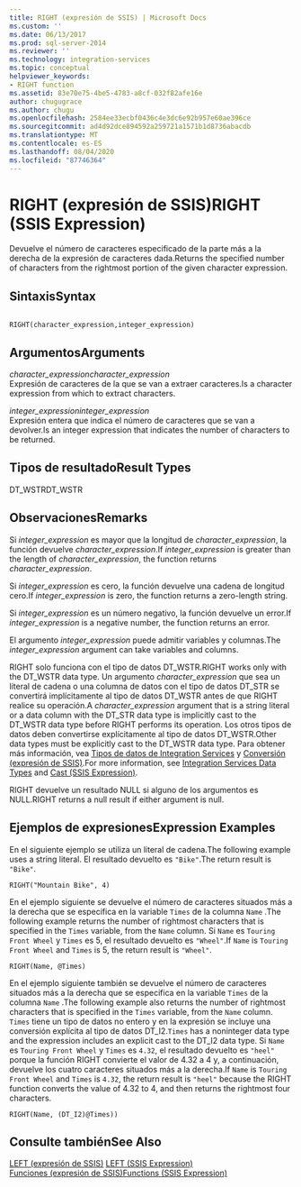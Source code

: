 ```yaml
---
title: RIGHT (expresión de SSIS) | Microsoft Docs
ms.custom: ''
ms.date: 06/13/2017
ms.prod: sql-server-2014
ms.reviewer: ''
ms.technology: integration-services
ms.topic: conceptual
helpviewer_keywords:
- RIGHT function
ms.assetid: 83e70e75-4be5-4783-a8cf-032f82afe16e
author: chugugrace
ms.author: chugu
ms.openlocfilehash: 2584ee33ecbf0436c4e3dc6e92b957e60ae396ce
ms.sourcegitcommit: ad4d92dce894592a259721a1571b1d8736abacdb
ms.translationtype: MT
ms.contentlocale: es-ES
ms.lasthandoff: 08/04/2020
ms.locfileid: "87746364"
---
```

# <a name="right-ssis-expression"></a><span data-ttu-id="c51d1-102">RIGHT (expresión de SSIS)</span><span class="sxs-lookup"><span data-stu-id="c51d1-102">RIGHT (SSIS Expression)</span></span>
  <span data-ttu-id="c51d1-103">Devuelve el número de caracteres especificado de la parte más a la derecha de la expresión de caracteres dada.</span><span class="sxs-lookup"><span data-stu-id="c51d1-103">Returns the specified number of characters from the rightmost portion of the given character expression.</span></span>  
  
## <a name="syntax"></a><span data-ttu-id="c51d1-104">Sintaxis</span><span class="sxs-lookup"><span data-stu-id="c51d1-104">Syntax</span></span>  
  
```  
  
RIGHT(character_expression,integer_expression)  
```  
  
## <a name="arguments"></a><span data-ttu-id="c51d1-105">Argumentos</span><span class="sxs-lookup"><span data-stu-id="c51d1-105">Arguments</span></span>  
 <span data-ttu-id="c51d1-106">*character_expression*</span><span class="sxs-lookup"><span data-stu-id="c51d1-106">*character_expression*</span></span>  
 <span data-ttu-id="c51d1-107">Expresión de caracteres de la que se van a extraer caracteres.</span><span class="sxs-lookup"><span data-stu-id="c51d1-107">Is a character expression from which to extract characters.</span></span>  
  
 <span data-ttu-id="c51d1-108">*integer_expression*</span><span class="sxs-lookup"><span data-stu-id="c51d1-108">*integer_expression*</span></span>  
 <span data-ttu-id="c51d1-109">Expresión entera que indica el número de caracteres que se van a devolver.</span><span class="sxs-lookup"><span data-stu-id="c51d1-109">Is an integer expression that indicates the number of characters to be returned.</span></span>  
  
## <a name="result-types"></a><span data-ttu-id="c51d1-110">Tipos de resultado</span><span class="sxs-lookup"><span data-stu-id="c51d1-110">Result Types</span></span>  
 <span data-ttu-id="c51d1-111">DT_WSTR</span><span class="sxs-lookup"><span data-stu-id="c51d1-111">DT_WSTR</span></span>  
  
## <a name="remarks"></a><span data-ttu-id="c51d1-112">Observaciones</span><span class="sxs-lookup"><span data-stu-id="c51d1-112">Remarks</span></span>  
 <span data-ttu-id="c51d1-113">Si *integer_expression* es mayor que la longitud de *character_expression*, la función devuelve *character_expression*.</span><span class="sxs-lookup"><span data-stu-id="c51d1-113">If *integer_expression* is greater than the length of *character_expression*, the function returns *character_expression*.</span></span>  
  
 <span data-ttu-id="c51d1-114">Si *integer_expression* es cero, la función devuelve una cadena de longitud cero.</span><span class="sxs-lookup"><span data-stu-id="c51d1-114">If *integer_expression* is zero, the function returns a zero-length string.</span></span>  
  
 <span data-ttu-id="c51d1-115">Si *integer_expression* es un número negativo, la función devuelve un error.</span><span class="sxs-lookup"><span data-stu-id="c51d1-115">If *integer_expression* is a negative number, the function returns an error.</span></span>  
  
 <span data-ttu-id="c51d1-116">El argumento *integer_expression* puede admitir variables y columnas.</span><span class="sxs-lookup"><span data-stu-id="c51d1-116">The *integer_expression* argument can take variables and columns.</span></span>  
  
 <span data-ttu-id="c51d1-117">RIGHT solo funciona con el tipo de datos DT_WSTR.</span><span class="sxs-lookup"><span data-stu-id="c51d1-117">RIGHT works only with the DT_WSTR data type.</span></span> <span data-ttu-id="c51d1-118">Un argumento *character_expression* que sea un literal de cadena o una columna de datos con el tipo de datos DT_STR se convertirá implícitamente al tipo de datos DT_WSTR antes de que RIGHT realice su operación.</span><span class="sxs-lookup"><span data-stu-id="c51d1-118">A *character_expression* argument that is a string literal or a data column with the DT_STR data type is implicitly cast to the DT_WSTR data type before RIGHT performs its operation.</span></span> <span data-ttu-id="c51d1-119">Los otros tipos de datos deben convertirse explícitamente al tipo de datos DT_WSTR.</span><span class="sxs-lookup"><span data-stu-id="c51d1-119">Other data types must be explicitly cast to the DT_WSTR data type.</span></span> <span data-ttu-id="c51d1-120">Para obtener más información, vea [Tipos de datos de Integration Services](../data-flow/integration-services-data-types.md) y [Conversión &#40;expresión de SSIS&#41;](cast-ssis-expression.md).</span><span class="sxs-lookup"><span data-stu-id="c51d1-120">For more information, see [Integration Services Data Types](../data-flow/integration-services-data-types.md) and [Cast &#40;SSIS Expression&#41;](cast-ssis-expression.md).</span></span>  
  
 <span data-ttu-id="c51d1-121">RIGHT devuelve un resultado NULL si alguno de los argumentos es NULL.</span><span class="sxs-lookup"><span data-stu-id="c51d1-121">RIGHT returns a null result if either argument is null.</span></span>  
  
## <a name="expression-examples"></a><span data-ttu-id="c51d1-122">Ejemplos de expresiones</span><span class="sxs-lookup"><span data-stu-id="c51d1-122">Expression Examples</span></span>  
 <span data-ttu-id="c51d1-123">En el siguiente ejemplo se utiliza un literal de cadena.</span><span class="sxs-lookup"><span data-stu-id="c51d1-123">The following example uses a string literal.</span></span> <span data-ttu-id="c51d1-124">El resultado devuelto es `"Bike"`.</span><span class="sxs-lookup"><span data-stu-id="c51d1-124">The return result is `"Bike"`.</span></span>  
  
```  
RIGHT("Mountain Bike", 4)  
```  
  
 <span data-ttu-id="c51d1-125">En el ejemplo siguiente se devuelve el número de caracteres situados más a la derecha que se especifica en la variable `Times` de la columna `Name` .</span><span class="sxs-lookup"><span data-stu-id="c51d1-125">The following example returns the number of rightmost characters that is specified in the `Times` variable, from the `Name` column.</span></span> <span data-ttu-id="c51d1-126">Si `Name` es `Touring Front Wheel` y `Times` es 5, el resultado devuelto es `"Wheel"`.</span><span class="sxs-lookup"><span data-stu-id="c51d1-126">If `Name` is `Touring Front Wheel` and `Times` is 5, the return result is `"Wheel"`.</span></span>  
  
```  
RIGHT(Name, @Times)  
```  
  
 <span data-ttu-id="c51d1-127">En el ejemplo siguiente también se devuelve el número de caracteres situados más a la derecha que se especifica en la variable `Times` de la columna `Name` .</span><span class="sxs-lookup"><span data-stu-id="c51d1-127">The following example also returns the number of rightmost characters that is specified in the `Times` variable, from the `Name` column.</span></span> <span data-ttu-id="c51d1-128">`Times` tiene un tipo de datos no entero y en la expresión se incluye una conversión explícita al tipo de datos DT_I2.</span><span class="sxs-lookup"><span data-stu-id="c51d1-128">`Times` has a noninteger data type and the expression includes an explicit cast to the DT_I2 data type.</span></span> <span data-ttu-id="c51d1-129">Si `Name` es `Touring Front Wheel` y `Times` es `4.32`, el resultado devuelto es `"heel"` porque la función RIGHT convierte el valor de 4.32 a 4 y, a continuación, devuelve los cuatro caracteres situados más a la derecha.</span><span class="sxs-lookup"><span data-stu-id="c51d1-129">If `Name` is `Touring Front Wheel` and `Times` is `4.32`, the return result is `"heel"` because the RIGHT function converts the value of 4.32 to 4, and then returns the rightmost four characters.</span></span>  
  
```  
RIGHT(Name, (DT_I2)@Times))  
```  
  
## <a name="see-also"></a><span data-ttu-id="c51d1-130">Consulte también</span><span class="sxs-lookup"><span data-stu-id="c51d1-130">See Also</span></span>  
 <span data-ttu-id="c51d1-131">[LEFT &#40;expresión de SSIS&#41;](left-ssis-expression.md) </span><span class="sxs-lookup"><span data-stu-id="c51d1-131">[LEFT &#40;SSIS Expression&#41;](left-ssis-expression.md) </span></span>  
 [<span data-ttu-id="c51d1-132">Funciones &#40;expresión de SSIS&#41;</span><span class="sxs-lookup"><span data-stu-id="c51d1-132">Functions &#40;SSIS Expression&#41;</span></span>](functions-ssis-expression.md)  
  
  
